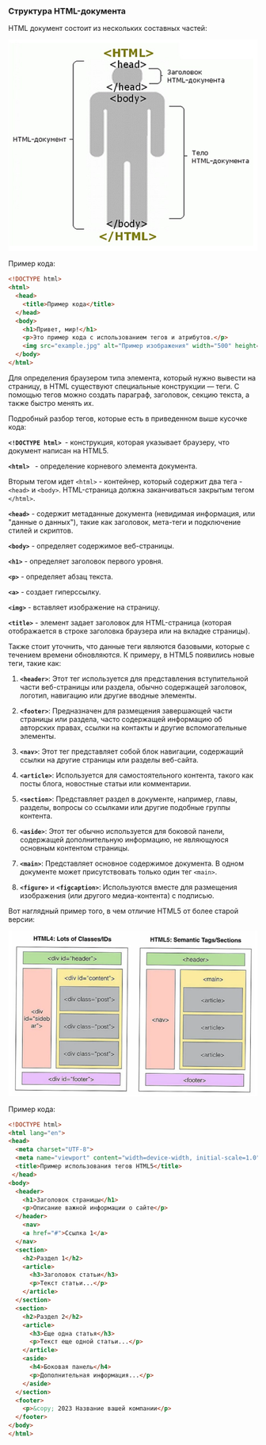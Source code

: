 ### Структура HTML-документа

HTML документ состоит из нескольких составных частей:

![Структура html документа](/course/module%201/lesson%202/media/html-struktura-2.jpg)

Пример кода:
```html
<!DOCTYPE html>
<html>
  <head>
    <title>Пример кода</title>
  </head>
  <body>
    <h1>Привет, мир!</h1>
    <p>Это пример кода с использованием тегов и атрибутов.</p>
    <img src="example.jpg" alt="Пример изображения" width="500" height="300">
  </body>
</html>
```

Для определения браузером типа элемента, который нужно вывести на страницу, в HTML существуют специальные конструкции — теги. С помощью тегов можно создать параграф, заголовок, секцию текста, а также быстро менять их.

Подробный разбор тегов, которые есть в приведенном выше кусочке кода:

**`<!DOCTYPE html> `**- конструкция, которая указывает браузеру, что документ написан на HTML5.

**`<html> `** - определение корневого элемента документа.

Вторым тегом идет `<html>` - контейнер, который содержит два тега - `<head>` и `<body>`. HTML-страница должна заканчиваться закрытым тегом `</html>`.

**`<head>`** - содержит метаданные документа (невидимая информация, или "данные о данных"), такие как заголовок, мета-теги и подключение стилей и скриптов.

**`<body>`** - определяет содержимое веб-страницы.

**`<h1>`** - определяет заголовок первого уровня.

**`<p>`** - определяет абзац текста.

**`<a>`** - создает гиперссылку.

**`<img>`** - вставляет изображение на страницу. 

**`<title>`** - элемент задает заголовок для HTML-страница (которая отображается в строке заголовка браузера или на вкладке страницы).

Также стоит уточнить, что данные теги являются базовыми, которые с течением времени обновляются. К примеру, в HTML5 появились новые теги, такие как:

1. **`<header>`**: Этот тег используется для представления вступительной части веб-страницы или раздела, обычно содержащей заголовок, логотип, навигацию или другие вводные элементы.

2. **`<footer>`**: Предназначен для размещения завершающей части страницы или раздела, часто содержащей информацию об авторских правах, ссылки на контакты и другие вспомогательные элементы.

3. **`<nav>`**: Этот тег представляет собой блок навигации, содержащий ссылки на другие страницы или разделы веб-сайта.

4. **`<article>`**: Используется для самостоятельного контента, такого как посты блога, новостные статьи или комментарии.

5. **`<section>`**: Представляет раздел в документе, например, главы, разделы, вопросы со ссылками или другие подобные группы контента.

6. **`<aside>`**: Этот тег обычно используется для боковой панели, содержащей дополнительную информацию, не являющуюся основным контентом страницы.

7. **`<main>`**: Представляет основное содержимое документа. В одном документе может присутствовать только один тег `<main>`.

8. **`<figure>`** и **`<figcaption>`**: Используются вместе для размещения изображения (или другого медиа-контента) с подписью.

Вот наглядный пример того, в чем отличие HTML5 от более старой версии:

![Отличия](/course/module%201/lesson%202/media/html5_or_html4.png)

Пример кода:
```html
<!DOCTYPE html>
<html lang="en">
<head>
  <meta charset="UTF-8">
  <meta name="viewport" content="width=device-width, initial-scale=1.0">
  <title>Пример использования тегов HTML5</title>
 </head>
<body>
  <header>
    <h1>Заголовок страницы</h1>
    <p>Описание важной информации о сайте</p>
  </header>
    <nav>
    <a href="#">Ссылка 1</a>
  </nav>
  <section>
    <h2>Раздел 1</h2>
    <article>
      <h3>Заголовок статьи</h3>
      <p>Текст статьи...</p>
    </article>
  </section>
  <section>
    <h2>Раздел 2</h2>
    <article>
      <h3>Еще одна статья</h3>
      <p>Текст еще одной статьи...</p>
    </article>
    <aside>
      <h4>Боковая панель</h4>
      <p>Дополнительная информация...</p>
    </aside>
  </section>
  <footer>
    <p>&copy; 2023 Название вашей компании</p>
  </footer>
</body>
</html>
```
